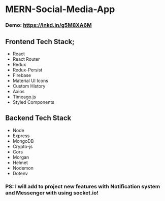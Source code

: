 # MERN-Social-Media-App
### Demo: https://lnkd.in/g5M8XA6M

## Frontend Tech Stack;
- React
- React Router
- Redux
- Redux-Persist
- Firebase
- Material UI Icons
- Custom History
- Axios
- Timeago.js
- Styled Components

## Backend Tech Stack
- Node
- Express
- MongoDB
- Crypto-js
- Cors
- Morgan 
- Helmet
- Nodemon
- Dotenv

### PS: I will add to project new features with Notification system and Messenger with using socket.io!
